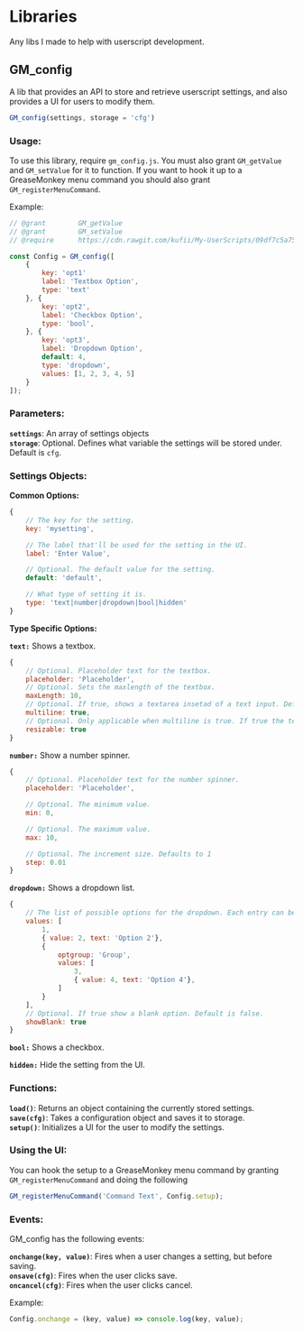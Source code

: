 # Libraries

Any libs I made to help with userscript development.

## GM_config

A lib that provides an API to store and retrieve userscript settings, and also provides a UI for users to modify them.

```javascript
GM_config(settings, storage = 'cfg')
```

### Usage:

To use this library, require `gm_config.js`. You must also grant `GM_getValue` and `GM_setValue` for it to function. If you want to hook it up to a GreaseMonkey menu command you should also grant `GM_registerMenuCommand`.

Example:

```javascript
// @grant        GM_getValue
// @grant        GM_setValue
// @require      https://cdn.rawgit.com/kufii/My-UserScripts/09df7c5a75412c119420dc411034219102a2b70e/libs/gm_config.js

const Config = GM_config([
	{
		key: 'opt1'
		label: 'Textbox Option',
		type: 'text'
	}, {
		key: 'opt2',
		label: 'Checkbox Option',
		type: 'bool',
	}, {
		key: 'opt3',
		label: 'Dropdown Option',
		default: 4,
		type: 'dropdown',
		values: [1, 2, 3, 4, 5]
	}
]);
```

### Parameters:

**`settings`**: An array of settings objects  
**`storage`**: Optional. Defines what variable the settings will be stored under. Default is `cfg`.

### Settings Objects:

**Common Options:**  
```javascript
{
	// The key for the setting.
	key: 'mysetting',

	// The label that'll be used for the setting in the UI.
	label: 'Enter Value',

	// Optional. The default value for the setting.
	default: 'default',

	// What type of setting it is.
	type: 'text|number|dropdown|bool|hidden'
}
```

**Type Specific Options:**

**`text:`** Shows a textbox.
```javascript
{
	// Optional. Placeholder text for the textbox.
	placeholder: 'Placeholder',
	// Optional. Sets the maxlength of the textbox.
	maxLength: 10,
	// Optional. If true, shows a textarea insetad of a text input. Defaults to false.
	multiline: true,
	// Optional. Only applicable when multiline is true. If true the textarea will be resizable.
	resizable: true
}
```

**`number:`** Show a number spinner.
```javascript
{
	// Optional. Placeholder text for the number spinner.
	placeholder: 'Placeholder',

	// Optional. The minimum value.
	min: 0,

	// Optional. The maximum value.
	max: 10,

	// Optional. The increment size. Defaults to 1
	step: 0.01
}
```

**`dropdown:`** Shows a dropdown list.
```javascript
{
	// The list of possible options for the dropdown. Each entry can be a value, an object with a text and value property, or an optgroup object.
	values: [
		1,
		{ value: 2, text: 'Option 2'},
		{
			optgroup: 'Group',
			values: [
				3,
				{ value: 4, text: 'Option 4'},
			]
		}
	],
	// Optional. If true show a blank option. Default is false.
	showBlank: true
}
```

**`bool:`** Shows a checkbox.

**`hidden:`** Hide the setting from the UI.

### Functions:

**`load()`**: Returns an object containing the currently stored settings.  
**`save(cfg)`**: Takes a configuration object and saves it to storage.  
**`setup()`**: Initializes a UI for the user to modify the settings.

### Using the UI:
You can hook the setup to a GreaseMonkey menu command by granting `GM_registerMenuCommand` and doing the following

```javascript
GM_registerMenuCommand('Command Text', Config.setup);
```

### Events:
GM_config has the following events:

**`onchange(key, value)`**: Fires when a user changes a setting, but before saving.  
**`onsave(cfg)`**: Fires when the user clicks save.  
**`oncancel(cfg)`**: Fires when the user clicks cancel.

Example:

```javascript
Config.onchange = (key, value) => console.log(key, value);
```
